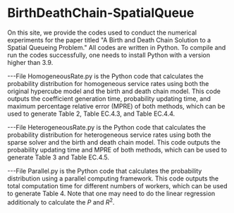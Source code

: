 # BirthDeathChain-SpatialQueue

On this site, we provide the codes used to conduct the numerical experiments for the paper titled "A Birth and Death Chain Solution to a Spatial Queueing Problem." All codes are written in Python. To compile and run the codes successfully, one needs to install Python with a version higher than 3.9.

---File HomogeneousRate.py is the Python code that calculates the probability distribution for homogeneous service rates using both the original hypercube model and the birth and death chain model. This code outputs the coefficient generation time, probability updating time, and maximum percentage relative error (MPRE) of both methods, which can be used to generate Table 2, Table EC.4.3, and Table EC.4.4. 

---File HeterogeneousRate.py is the Python code that calculates the probability distribution for heterogeneous service rates using both the sparse solver and the birth and death chain model. This code outputs the probability updating time and MPRE of both methods, which can be used to generate Table 3 and Table EC.4.5.

---File Parallel.py is the Python code that calculates the probability distribution using a parallel computing framework. This code outputs the total computation time for different numbers of workers, which can be used to generate Table 4. Note that one may need to do the linear regression additionaly to calculate the $P$ and $R^2$.

<!--Directory "Codes for EC" contains all the Python codes that are used to conduct the numerical experiments listed in Section EC.4 of the paper entitled "A Birth and Death Chain Solution to a Spatial Queueing Problem".
   1) File HomogeneousRate-ModifiedHypercube.py is the Python code that calculates the probability distribution for homogeneoues service rate using modified original hypercube model. This code will output the coefficient generation time and probabilities updating time, which can be used to calculate the 'MOH' parts of Table EC.4.3 and Table EC.4.4. See Section EC.4.2 of the paper for detailed post-processing method.
   2) Files HomogeneousRate-Greenville.py, HeterogeneousRate-Greenville.py and HomogeneousRate-ModifiedHypercube.py are Python codes that calculates the probability distribution using the dataset of Greenville County, South Carolina. The contents of them are similar to what we introduced above. These codes help us to calculate TableS EC.4.1-EC.4.2, and Tables EC.4.6-EC.4.8-->

